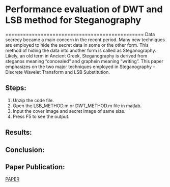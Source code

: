 # Performance evaluation of DWT and LSB method for Steganography

===============================================
Data secrecy became a main concern in the recent period. Many new techniques are employed to hide the secret data in some or the other form. This method of hiding the data into another form is called as Steganography. Likely, an old term in Ancient Greek, Steganography is derived from steganos meaning “concealed” and graphein meaning “writing”. This paper emphasizes on the two major techniques employed in Steganography – Discrete Wavelet Transform and LSB Substitution. 


Steps:
------------------------------------------
1. Unzip the code file.
2. Open the LSB_METHOD.m or DWT_METHOD.m file in matlab.
3. Input the cover image and secret image of same size.
4. Press F5 to see the output.


Results:
---------------------------------------


Conclusion:
-----------------------------------------------

Paper Publication:
--------------------------------------------------
[PAPER](https://github.com/gauresh10/IMAGE_STEGANOGRAPHY_DWT_METHOD/blob/master/paper/PAPER.pdf)
